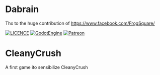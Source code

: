 # Dabrain
Thx to the huge contribution of https://www.facebook.com/FrogSquare/

[![LICENCE](https://img.shields.io/badge/License-MIT_License-blue.svg)](https://opensource.org/licenses/MIT)
[![GodotEngine](https://img.shields.io/badge/Godot_Engine-2.X-blue.svg)](https://github.com/godotengine/godot)
[![Patreon](https://img.shields.io/badge/Patreon-donate-yellow.svg)](https://www.patreon.com/bePatron?u=5130479)

# CleanyCrush
A first game ito sensibilize CleanyCrush


